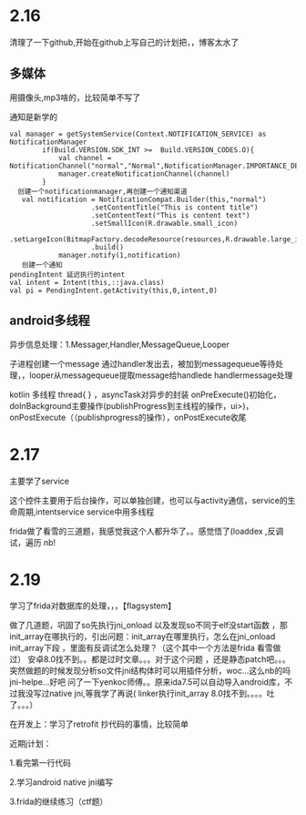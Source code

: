 # 2.16

清理了一下github,开始在github上写自己的计划把，，博客太水了

## 多媒体

用摄像头,mp3啥的，比较简单不写了

通知是新学的

```
val manager = getSystemService(Context.NOTIFICATION_SERVICE) as NotificationManager
        if(Build.VERSION.SDK_INT >=  Build.VERSION_CODES.O){
            val channel = NotificationChannel("normal","Normal",NotificationManager.IMPORTANCE_DEFAULT)
            manager.createNotificationChannel(channel)
        }
  创建一个notificationmanager,再创建一个通知渠道
   val notification = NotificationCompat.Builder(this,"normal")
                    .setContentTitle("This is content title")
                    .setContentText("This is content text")
                    .setSmallIcon(R.drawable.small_icon)
                    .setLargeIcon(BitmapFactory.decodeResource(resources,R.drawable.large_icon))
                    .build()
            manager.notify(1,notification)
   创建一个通知
pendingIntent 延迟执行的intent
val intent = Intent(this,::java.class)
val pi = PendingIntent.getActivity(this,0,intent,0)
```

## android多线程

异步信息处理：1.Messager,Handler,MessageQueue,Looper

子进程创建一个message 通过handler发出去，被加到messagequeue等待处理，，looper从messagequeue提取message给handlede handlermessage处理

kotlin 多线程 thread{ } ，asyncTask对异步的封装 onPreExecute()初始化，doInBackground主要操作(publishProgress到主线程的操作，ui>)，onPostExecute（（publishprogress的操作），onPostExecute收尾

# 2.17

主要学了service

这个控件主要用于后台操作，可以单独创建，也可以与activity通信，service的生命周期,intentservice service中用多线程

frida做了看雪的三道题，我感觉我这个人都升华了。。感觉悟了(loaddex ,反调试，遍历 nb!

# 2.19

学习了frida对数据库的处理，，，【flagsystem】

做了几道题，巩固了so先执行jni_onload 以及发现so不同于elf没start函数 ，那init_array在哪执行的，引出问题：init_array在哪里执行，怎么在jni_onload init_array下段 ，里面有反调试怎么处理？（这个其中一个方法是frida 看雪做过） 安卓8.0找不到。。都是过时文章。。。对于这个问题 ，还是静态patch吧。。。  突然做题的时候发现分析so文件jni结构体时可以用插件分析，woc...这么nb的吗jni-helpe...好吧 问了一下yenkoc师傅。。原来ida7.5可以自动导入android库，不过我没写过native jni,等我学了再说( linker执行init_array 8.0找不到。。。。吐了。。。）

在开发上：学习了retrofit 抄代码的事情，比较简单

近期j计划：

1.看完第一行代码

2.学习android native jni编写

3.frida的继续练习（ctf题）